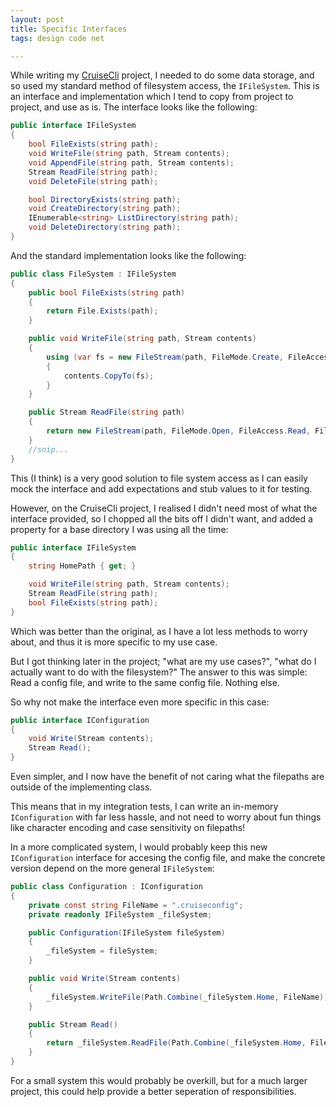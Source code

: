 ```yaml
---
layout: post
title: Specific Interfaces
tags: design code net

---
```


While writing my [CruiseCli][github-cruisecli] project, I needed to do some data storage, and so used my standard method of filesystem access, the `IFileSystem`.  This is an interface and implementation which I tend to copy from project to project, and use as is.  The interface looks like the following:

```csharp
public interface IFileSystem
{
	bool FileExists(string path);
	void WriteFile(string path, Stream contents);
	void AppendFile(string path, Stream contents);
	Stream ReadFile(string path);
	void DeleteFile(string path);

	bool DirectoryExists(string path);
	void CreateDirectory(string path);
	IEnumerable<string> ListDirectory(string path);
	void DeleteDirectory(string path);
}
```

And the standard implementation looks like the following:

```csharp
public class FileSystem : IFileSystem
{
	public bool FileExists(string path)
	{
		return File.Exists(path);
	}

	public void WriteFile(string path, Stream contents)
	{
		using (var fs = new FileStream(path, FileMode.Create, FileAccess.Write))
		{
			contents.CopyTo(fs);
		}
	}

	public Stream ReadFile(string path)
	{
		return new FileStream(path, FileMode.Open, FileAccess.Read, FileShare.Read);
	}
	//snip...
}
```

This (I think) is a very good solution to file system access as I can easily mock the interface and add expectations and stub values to it for testing.

However, on the CruiseCli project, I realised I didn't need most of what the interface provided, so I chopped all the bits off I didn't want, and added a property for a base directory I was using all the time:

```csharp
public interface IFileSystem
{
	string HomePath { get; }

	void WriteFile(string path, Stream contents);
	Stream ReadFile(string path);
	bool FileExists(string path);
}
```

Which was better than the original, as I have a lot less methods to worry about, and thus it is more specific to my use case.

But I got thinking later in the project; "what are my use cases?", "what do I actually want to do with the filesystem?"  The answer to this was simple: Read a config file, and write to the same config file.  Nothing else.

So why not make the interface even more specific in this case:

```csharp
public interface IConfiguration
{
	void Write(Stream contents);
	Stream Read();
}
```

Even simpler, and I now have the benefit of not caring what the filepaths are outside of the implementing class.

This means that in my integration tests, I can write an in-memory `IConfiguration` with far less hassle, and not need to worry about fun things like character encoding and case sensitivity on filepaths!

In a more complicated system, I would probably keep this new `IConfiguration` interface for accesing the config file, and make the concrete version depend on the more general `IFileSystem`:

```csharp
public class Configuration : IConfiguration
{
	private const string FileName = ".cruiseconfig";
	private readonly IFileSystem _fileSystem;

	public Configuration(IFileSystem fileSystem)
	{
		_fileSystem = fileSystem;
	}

	public void Write(Stream contents)
	{
		_fileSystem.WriteFile(Path.Combine(_fileSystem.Home, FileName), contents);
	}

	public Stream Read()
	{
		return _fileSystem.ReadFile(Path.Combine(_fileSystem.Home, FileName));
	}
}
```

For a small system this would probably be overkill, but for a much larger project, this could help provide a better seperation of responsibilities.

[github-cruisecli]: https://github.com/Pondidum/CruiseCli
